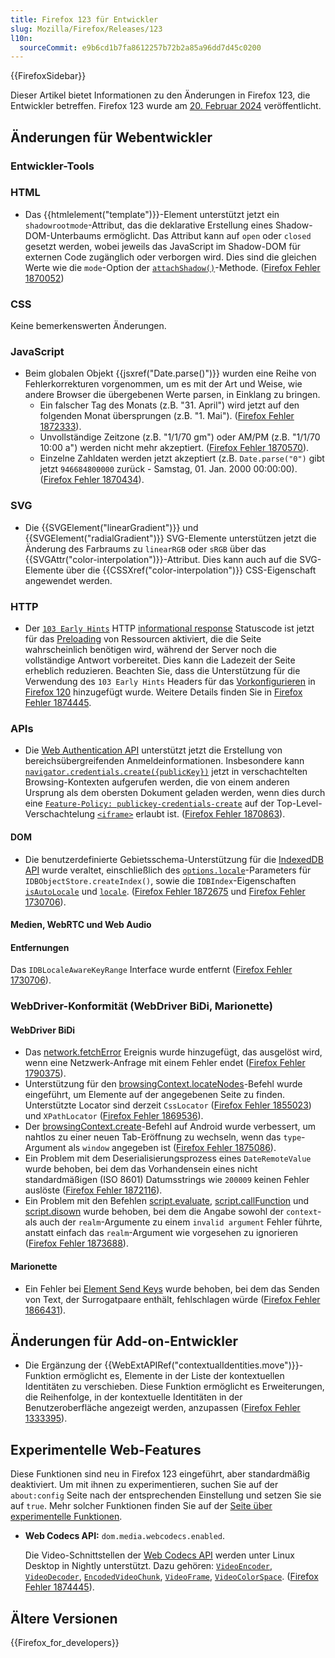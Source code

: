 ```yaml
---
title: Firefox 123 für Entwickler
slug: Mozilla/Firefox/Releases/123
l10n:
  sourceCommit: e9b6cd1b7fa8612257b72b2a85a96dd7d45c0200
---
```


{{FirefoxSidebar}}

Dieser Artikel bietet Informationen zu den Änderungen in Firefox 123, die Entwickler betreffen. Firefox 123 wurde am [20. Februar 2024](https://whattrainisitnow.com/release/?version=123) veröffentlicht.

## Änderungen für Webentwickler

### Entwickler-Tools

### HTML

- Das {{htmlelement("template")}}-Element unterstützt jetzt ein `shadowrootmode`-Attribut, das die deklarative Erstellung eines Shadow-DOM-Unterbaums ermöglicht. Das Attribut kann auf `open` oder `closed` gesetzt werden, wobei jeweils das JavaScript im Shadow-DOM für externen Code zugänglich oder verborgen wird. Dies sind die gleichen Werte wie die `mode`-Option der [`attachShadow()`](/de/docs/Web/API/Element/attachShadow)-Methode. ([Firefox Fehler 1870052](https://bugzil.la/1870052))

### CSS

Keine bemerkenswerten Änderungen.

### JavaScript

- Beim globalen Objekt {{jsxref("Date.parse()")}} wurden eine Reihe von Fehlerkorrekturen vorgenommen, um es mit der Art und Weise, wie andere Browser die übergebenen Werte parsen, in Einklang zu bringen.
  - Ein falscher Tag des Monats (z.B. "31. April") wird jetzt auf den folgenden Monat übersprungen (z.B. "1. Mai"). ([Firefox Fehler 1872333](https://bugzil.la/1872333)).
  - Unvollständige Zeitzone (z.B. "1/1/70 gm") oder AM/PM (z.B. "1/1/70 10:00 a") werden nicht mehr akzeptiert. ([Firefox Fehler 1870570](https://bugzil.la/1870570)).
  - Einzelne Zahldaten werden jetzt akzeptiert (z.B. `Date.parse("0")` gibt jetzt `946684800000` zurück - Samstag, 01. Jan. 2000 00:00:00). ([Firefox Fehler 1870434](https://bugzil.la/1870434)).

### SVG

- Die {{SVGElement("linearGradient")}} und {{SVGElement("radialGradient")}} SVG-Elemente unterstützen jetzt die Änderung des Farbraums zu `linearRGB` oder `sRGB` über das {{SVGAttr("color-interpolation")}}-Attribut. Dies kann auch auf die SVG-Elemente über die {{CSSXref("color-interpolation")}} CSS-Eigenschaft angewendet werden.

### HTTP

- Der [`103 Early Hints`](/de/docs/Web/HTTP/Reference/Status/103) HTTP [informational response](/de/docs/Web/HTTP/Reference/Status#informational_responses) Statuscode ist jetzt für das [Preloading](/de/docs/Web/HTML/Reference/Attributes/rel/preload) von Ressourcen aktiviert, die die Seite wahrscheinlich benötigen wird, während der Server noch die vollständige Antwort vorbereitet.
  Dies kann die Ladezeit der Seite erheblich reduzieren.
  Beachten Sie, dass die Unterstützung für die Verwendung des `103 Early Hints` Headers für das [Vorkonfigurieren](/de/docs/Web/HTML/Reference/Attributes/rel/preconnect) in [Firefox 120](/de/docs/Mozilla/Firefox/Releases/120#http) hinzugefügt wurde.
  Weitere Details finden Sie in [Firefox Fehler 1874445](https://bugzil.la/1874445).

### APIs

- Die [Web Authentication API](/de/docs/Web/API/Web_Authentication_API) unterstützt jetzt die Erstellung von bereichsübergreifenden Anmeldeinformationen.
  Insbesondere kann [`navigator.credentials.create({publicKey})`](/de/docs/Web/API/CredentialsContainer/create) jetzt in verschachtelten Browsing-Kontexten aufgerufen werden, die von einem anderen Ursprung als dem obersten Dokument geladen werden, wenn dies durch eine [`Feature-Policy: publickey-credentials-create`](/de/docs/Web/HTTP/Reference/Headers/Permissions-Policy/publickey-credentials-create) auf der Top-Level-Verschachtelung [`<iframe>`](/de/docs/Web/HTML/Reference/Elements/iframe#allow) erlaubt ist.
  ([Firefox Fehler 1870863](https://bugzil.la/1870863)).

#### DOM

- Die benutzerdefinierte Gebietsschema-Unterstützung für die [IndexedDB API](/de/docs/Web/API/IndexedDB_API) wurde veraltet, einschließlich des [`options.locale`](/de/docs/Web/API/IDBObjectStore/createIndex#locale)-Parameters für `IDBObjectStore.createIndex()`, sowie die `IDBIndex`-Eigenschaften [`isAutoLocale`](/de/docs/Web/API/IDBIndex/isAutoLocale) und [`locale`](/de/docs/Web/API/IDBIndex/locale).
  ([Firefox Fehler 1872675](https://bugzil.la/1872675) und [Firefox Fehler 1730706](https://bugzil.la/1730706)).

#### Medien, WebRTC und Web Audio

#### Entfernungen

Das `IDBLocaleAwareKeyRange` Interface wurde entfernt ([Firefox Fehler 1730706](https://bugzil.la/1730706)).

### WebDriver-Konformität (WebDriver BiDi, Marionette)

#### WebDriver BiDi

- Das [network.fetchError](https://w3c.github.io/webdriver-bidi/#event-network-fetchError) Ereignis wurde hinzugefügt, das ausgelöst wird, wenn eine Netzwerk-Anfrage mit einem Fehler endet ([Firefox Fehler 1790375](https://bugzil.la/1790375)).
- Unterstützung für den [browsingContext.locateNodes](https://w3c.github.io/webdriver-bidi/#commands-browsingcontextlocatenodes)-Befehl wurde eingeführt, um Elemente auf der angegebenen Seite zu finden. Unterstützte Locator sind derzeit `CssLocator` ([Firefox Fehler 1855023](https://bugzil.la/1855023)) und `XPathLocator` ([Firefox Fehler 1869536](https://bugzil.la/1869536)).
- Der [browsingContext.create](https://w3c.github.io/webdriver-bidi/#command-browsingContext-create)-Befehl auf Android wurde verbessert, um nahtlos zu einer neuen Tab-Eröffnung zu wechseln, wenn das `type`-Argument als `window` angegeben ist ([Firefox Fehler 1875086](https://bugzil.la/1875086)).
- Ein Problem mit dem Deserialisierungsprozess eines `DateRemoteValue` wurde behoben, bei dem das Vorhandensein eines nicht standardmäßigen (ISO 8601) Datumsstrings wie `200009` keinen Fehler auslöste ([Firefox Fehler 1872116](https://bugzil.la/1872116)).
- Ein Problem mit den Befehlen [script.evaluate](https://w3c.github.io/webdriver-bidi/#command-script-evaluate), [script.callFunction](https://w3c.github.io/webdriver-bidi/#command-script-callFunction) und [script.disown](https://w3c.github.io/webdriver-bidi/#command-script-disown) wurde behoben, bei dem die Angabe sowohl der `context`- als auch der `realm`-Argumente zu einem `invalid argument` Fehler führte, anstatt einfach das `realm`-Argument wie vorgesehen zu ignorieren ([Firefox Fehler 1873688](https://bugzil.la/1873688)).

#### Marionette

- Ein Fehler bei [Element Send Keys](https://w3c.github.io/webdriver/#element-send-keys) wurde behoben, bei dem das Senden von Text, der Surrogatpaare enthält, fehlschlagen würde ([Firefox Fehler 1866431](https://bugzil.la/1866431)).

## Änderungen für Add-on-Entwickler

- Die Ergänzung der {{WebExtAPIRef("contextualIdentities.move")}}-Funktion ermöglicht es, Elemente in der Liste der kontextuellen Identitäten zu verschieben. Diese Funktion ermöglicht es Erweiterungen, die Reihenfolge, in der kontextuelle Identitäten in der Benutzeroberfläche angezeigt werden, anzupassen ([Firefox Fehler 1333395](https://bugzil.la/1333395)).

## Experimentelle Web-Features

Diese Funktionen sind neu in Firefox 123 eingeführt, aber standardmäßig deaktiviert. Um mit ihnen zu experimentieren, suchen Sie auf der `about:config` Seite nach der entsprechenden Einstellung und setzen Sie sie auf `true`. Mehr solcher Funktionen finden Sie auf der [Seite über experimentelle Funktionen](/de/docs/Mozilla/Firefox/Experimental_features).

- **Web Codecs API:** `dom.media.webcodecs.enabled`.

  Die Video-Schnittstellen der [Web Codecs API](/de/docs/Web/API/WebCodecs_API) werden unter Linux Desktop in Nightly unterstützt.
  Dazu gehören: [`VideoEncoder`](/de/docs/Web/API/VideoEncoder), [`VideoDecoder`](/de/docs/Web/API/VideoDecoder), [`EncodedVideoChunk`](/de/docs/Web/API/EncodedVideoChunk), [`VideoFrame`](/de/docs/Web/API/VideoFrame), [`VideoColorSpace`](/de/docs/Web/API/VideoColorSpace).
  ([Firefox Fehler 1874445](https://bugzil.la/1874445)).

## Ältere Versionen

{{Firefox_for_developers}}
